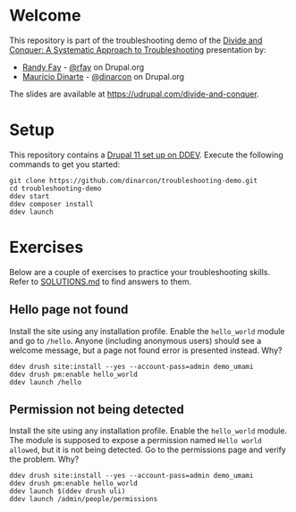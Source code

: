# Welcome

This repository is part of the troubleshooting demo of the [Divide and Conquer: A Systematic Approach to Troubleshooting](https://ddev.com/s/divide-and-conquer) presentation by:

* [Randy Fay](https://ddev.com/) - [@rfay](https://www.drupal.org/u/rfay) on Drupal.org
* [Mauricio Dinarte](https://understanddrupal.com/) - [@dinarcon](https://www.drupal.org/u/dinarcon) on Drupal.org

The slides are available at https://udrupal.com/divide-and-conquer.

# Setup

This repository contains a [Drupal 11 set up on DDEV](https://ddev.readthedocs.io/en/stable/users/quickstart/#drupal). Execute the following commands to get you started:

```
git clone https://github.com/dinarcon/troubleshooting-demo.git
cd troubleshooting-demo
ddev start
ddev composer install
ddev launch
```

# Exercises

Below are a couple of exercises to practice your troubleshooting skills. Refer to [SOLUTIONS.md](/SOLUTIONS.md) to find answers to them.

## Hello page not found

Install the site using any installation profile. Enable the `hello_world` module and go to `/hello`. Anyone (including anonymous users) should see a welcome message, but a page not found error is presented instead. Why?

```
ddev drush site:install --yes --account-pass=admin demo_umami
ddev drush pm:enable hello_world
ddev launch /hello
```

## Permission not being detected

Install the site using any installation profile. Enable the `hello_world` module. The module is supposed to expose a permission named `Hello world allowed`, but it is not being detected. Go to the permissions page and verify the problem. Why?

```
ddev drush site:install --yes --account-pass=admin demo_umami
ddev drush pm:enable hello_world
ddev launch $(ddev drush uli)
ddev launch /admin/people/permissions
```
